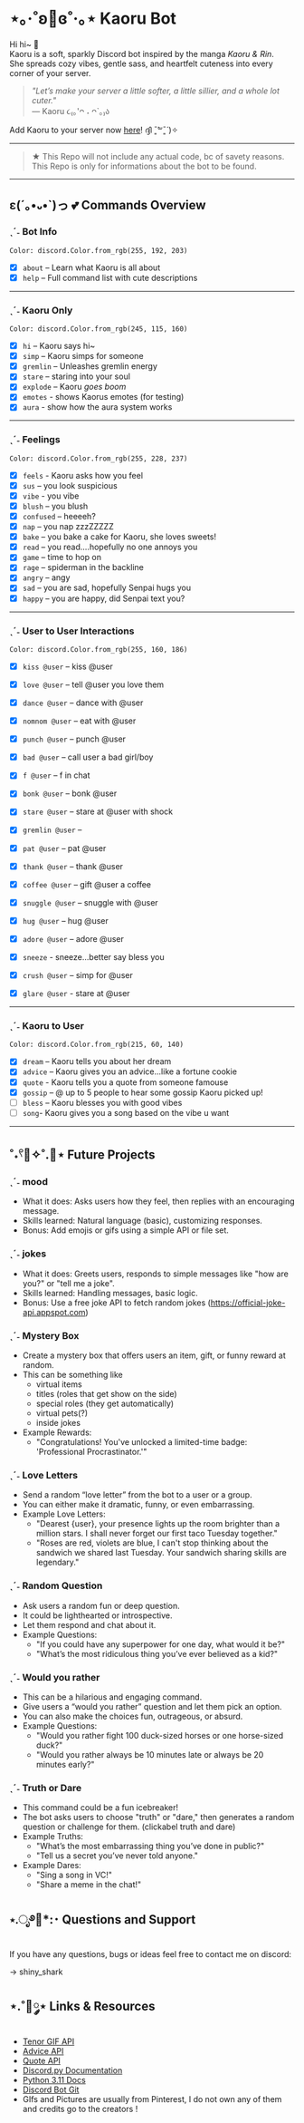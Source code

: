# ⋆｡‧˚ʚ🍓ɞ˚‧｡⋆ Kaoru Bot

Hi hi~ 🌸  
Kaoru is a soft, sparkly Discord bot inspired by the manga *Kaoru & Rin*.  
She spreads cozy vibes, gentle sass, and heartfelt cuteness into every corner of your server.

> _"Let’s make your server a little softer, a little sillier, and a whole lot cuter."_  
> — Kaoru ૮₍｡'ᴖ ˔ ᴖ`｡₎ა
>

Add Kaoru to your server now [here](https://discord.com/oauth2/authorize?client_id=1364229924923375667&permissions=8&integration_type=0&scope=bot)! ദ്ദി ˉ͈̀꒳ˉ͈́ )✧

---

> ★ This Repo will not include any actual code, bc of savety reasons. This Repo is only for informations about the bot to be found.

---

## ε(´｡•᎑•`)っ 💕 Commands Overview

### ˎˊ˗ Bot Info  
`Color: discord.Color.from_rgb(255, 192, 203)`  
- [x] `about` – Learn what Kaoru is all about  
- [x] `help` – Full command list with cute descriptions  

---

### ˎˊ˗ Kaoru Only  
`Color: discord.Color.from_rgb(245, 115, 160)`  
- [x] `hi` – Kaoru says hi~  
- [x] `simp` – Kaoru simps for someone  
- [x] `gremlin` – Unleashes gremlin energy  
- [x] `stare` – staring into your soul  
- [x] `explode` – Kaoru *goes boom*
- [x] `emotes` - shows Kaorus emotes (for testing)
- [x] `aura` - show how the aura system works

---

### ˎˊ˗ Feelings
`Color: discord.Color.from_rgb(255, 228, 237)`  
- [x] `feels` - Kaoru asks how you feel
- [x] `sus` – you look suspicious
- [x] `vibe` - you vibe
- [x] `blush` – you blush
- [x] `confused` –  heeeeh?
- [x] `nap` – you nap zzzZZZZZ
- [x] `bake` – you bake a cake for Kaoru, she loves sweets!
- [x] `read` – you read....hopefully no one annoys you
- [x] `game` – time to hop on
- [x] `rage` – spiderman in the backline
- [x] `angry` – angy
- [x] `sad` – you are sad, hopefully Senpai hugs you
- [x] `happy` – you are happy, did Senpai text you?

---

### ˎˊ˗ User to User Interactions  
`Color: discord.Color.from_rgb(255, 160, 186)`  
- [x] `kiss @user` –  kiss @user
- [x] `love @user` – tell @user you love them
- [x] `dance @user` – dance with @user
- [x] `nomnom @user` –  eat with @user
- [x] `punch @user` – punch @user
- [x] `bad @user` – call user a bad girl/boy  
- [x] `f @user` – f in chat
- [x] `bonk @user` –  bonk @user
- [x] `stare @user` – stare at @user with shock
- [x] `gremlin @user` – 
- [x] `pat @user` – pat @user
- [x] `thank @user` – thank @user
- [x] `coffee @user` – gift @user a coffee
- [x] `snuggle @user` – snuggle with @user
- [x] `hug @user` – hug @user
- [x] `adore @user` – adore @user
- [x] `sneeze` - sneeze...better say bless you
- [x] `crush @user` – simp for @user
- [x] `glare @user` - stare at @user


---

### ˎˊ˗ Kaoru to User  
`Color: discord.Color.from_rgb(215, 60, 140)`  
- [x] `dream` – Kaoru tells you about her dream
- [x] `advice` – Kaoru gives you an advice...like a fortune cookie
- [x] `quote` - Kaoru tells you a quote from someone famouse
- [x] `gossip` – @ up to 5 people to hear some gossip Kaoru picked up!
- [ ] `bless` – Kaoru blesses you with good vibes
- [ ] `song`- Kaoru gives you a song based on the vibe u want

---
## ˚˖𓍢🌷✧˚.🎀⋆ Future Projects
### ˎˊ˗ mood
- What it does: Asks users how they feel, then replies with an encouraging message.
- Skills learned: Natural language (basic), customizing responses.
- Bonus: Add emojis or gifs using a simple API or file set.

### ˎˊ˗ jokes
- What it does: Greets users, responds to simple messages like "how are you?" or "tell me a joke".
- Skills learned: Handling messages, basic logic.
- Bonus: Use a free joke API to fetch random jokes (https://official-joke-api.appspot.com)

### ˎˊ˗ Mystery Box 
- Create a mystery box that offers users an item, gift, or funny reward at random. 
- This can be something like
  * virtual items
  * titles (roles that get show on the side)
  * special roles (they get automatically) 
  * virtual pets(?)
  * inside jokes
- Example Rewards:
  * "Congratulations! You've unlocked a limited-time badge: 'Professional Procrastinator.'"

### ˎˊ˗ Love Letters
- Send a random “love letter” from the bot to a user or a group.
- You can either make it dramatic, funny, or even embarrassing.
- Example Love Letters:
  * "Dearest {user}, your presence lights up the room brighter than a million stars. I shall never forget our first taco Tuesday together."
  * "Roses are red, violets are blue, I can't stop thinking about the sandwich we shared last Tuesday. Your sandwich sharing skills are legendary."

### ˎˊ˗ Random Question
- Ask users a random fun or deep question.
- It could be lighthearted or introspective.
- Let them respond and chat about it.
- Example Questions:
  * "If you could have any superpower for one day, what would it be?"
  * "What’s the most ridiculous thing you’ve ever believed as a kid?"

### ˎˊ˗ Would you rather
- This can be a hilarious and engaging command.
- Give users a “would you rather” question and let them pick an option.
- You can also make the choices fun, outrageous, or absurd.
- Example Questions:
  * "Would you rather fight 100 duck-sized horses or one horse-sized duck?"
  * "Would you rather always be 10 minutes late or always be 20 minutes early?"

### ˎˊ˗ Truth or Dare
- This command could be a fun icebreaker!
- The bot asks users to choose "truth" or "dare," then generates a random question or challenge for them. (clickabel truth and dare)
- Example Truths:
  * "What’s the most embarrassing thing you’ve done in public?"
  * "Tell us a secret you’ve never told anyone."
- Example Dares:
  * "Sing a song in VC!"
  * "Share a meme in the chat!"

## ⋆.ೃ࿔🌸*:･ Questions and Support

If you have any questions, bugs or ideas feel free to contact me on discord:

-> shiny_shark

## ⋆.˚🦋༘⋆ Links & Resources

- [Tenor GIF API](https://tenor.com/gifapi/documentation)
- [Advice API](https://api.adviceslip.com/advice)
- [Quote API](https://zenquotes.io/api/random)
- [Discord.py Documentation](https://discordpy.readthedocs.io/en/stable/)
- [Python 3.11 Docs](https://docs.python.org/3.11/)
- [Discord Bot Git](https://github.com/Rapptz/discord.py)
- GIfs and Pictures are usually from Pinterest, I do not own any of them and credits go to the creators !
